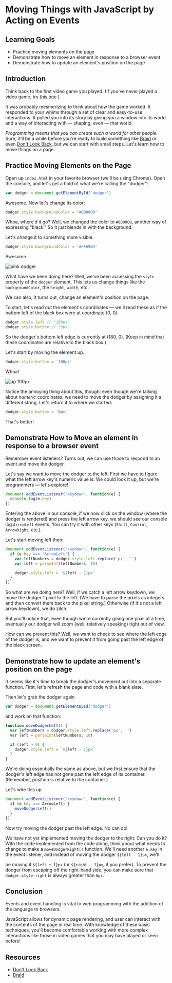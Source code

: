 # Moving Things with JavaScript by Acting on Events

## Learning Goals

- Practice moving elements on the page
- Demonstrate how to move an element in response to a browser event
- Demonstrate how to update an element's position on the page

## Introduction

Think back to the first video game you played. (If you've never played a
video game, try [this one](http://terrycavanaghgames.com/dontlookback/).)

It was probably mesmerizing to think about how the game worked. It responded
to your whims through a set of clear and easy-to-use interactions. It pulled
you into its story by giving you a window into its world and a way of interacting
with — shaping, even — that world.

_Programming means that you can create such a world for other people._ Sure, it'll
be a while before you're ready to build something like [Braid](http://braid-game.com/)
or even [Don't Look Back](http://terrycavanaghgames.com/dontlookback/), but we can
start with small steps. Let's learn how to move things on a page.

## Practice Moving Elements on the Page


Open up `index.html` in your favorite browser (we'll be using Chrome). Open the
console, and let's get a hold of what we're calling the "dodger":

``` javascript
var dodger = document.getElementById('dodger')
```

Awesome. Now let's change its color:

``` javascript
dodger.style.backgroundColor = "#000000"
```

Whoa, where'd it go? Well, we changed the color to `#000000`, another way of
expressing "black." So it just blends in with the background.

Let's change it to something more visible.

``` javascript
dodger.style.backgroundColor = '#FF69B4'
```

Awesome.

![pink dodger](https://curriculum-content.s3.amazonaws.com/skills-based-js/pink_dodger.png)

What have we been doing here? Well, we've been accessing the `style` property
of the `dodger` element. This lets us change things like the `backgroundColor`, the
`height`, `width`, etc.

We can also, it turns out, change an element's position on the page.

To start, let's read out the element's coordinates — we'll read these as if the
bottom left of the black box were at coordinate (0, 0).

``` javascript
dodger.style.left // "180px"
dodger.style.bottom // "0px"
```

So the dodger's bottom left edge is currently at (180, 0). (Keep in mind that
these coordinates are relative to the black box.)

Let's start by moving the element up.

``` javascript
dodger.style.bottom = '100px'
```

Whoa!

![up 100px](https://curriculum-content.s3.amazonaws.com/skills-based-js/pink_dodger_bottom_100.png)

Notice the annoying thing about this, though: even though we're talking about
_numeric_ coordinates, we need to move the dodger by assigning it a different
string. Let's return it to where we started:

``` javascript
dodger.style.bottom = '0px'
```

That's better!

## Demonstrate How to Move an element in response to a browser event

Remember event listeners? Turns out, we can use those to respond to an event and
move the dodger.

Let's say we want to move the dodger to the left. First we have to figure what
the left arrow key's numeric value is. We could look it up, but we're programmers
— let's explore!

``` javascript
document.addEventListener('keydown', function(e) {
  console.log(e.key)
})
```

Entering the above in our console, if we now click on the window (where the
dodger is rendered) and press the left arrow key, we should see  our console
log `ArrowLeft` events. You can try it with other keys (`Shift`, `Control`,
`ArrowRight`, etc.).

Let's start moving left then:

``` javascript
document.addEventListener('keydown', function(e) {
  if (e.key === "ArrowLeft") {
    var leftNumbers = dodger.style.left.replace('px', '')
    var left = parseInt(leftNumbers, 10)

    dodger.style.left = `${left - 1}px`
  }
})
```

So what are we doing here? Well, if we catch a left arrow keydown, we move the dodger 1 pixel to
the left. (We have to parse the pixels as integers and then convert them back to the pixel string.)
Otherwise (if it's not a left arrow keydown), we do zilch.

But you'll notice that, even though we're currently going one pixel at a time, eventually our dodger
will zoom (well, relatively speaking) right out of view.

How can we prevent this? Well, we want to check to see where the left edge of the dodger is, and we
want to prevent it from going past the left edge of the black screen.

## Demonstrate how to update an element's position on the page

It seems like it's time to break the dodger's movement out into a separate function. First, let's
refresh the page and code with a blank slate.

Then let's grab the dodger again

``` javascript
var dodger = document.getElementById('dodger')
```

and work on that function:

``` javascript
function moveDodgerLeft() {
  var leftNumbers = dodger.style.left.replace('px', '')
  var left = parseInt(leftNumbers, 10)

  if (left > 0) {
    dodger.style.left = `${left - 1}px`
  }
}
```

We're doing essentially the same as above, but we first ensure that the dodger's left edge has not
gone past the left edge of its container. (Remember, position is relative to the container.)

Let's wire this up

``` javascript
document.addEventListener('keydown', function(e) {
  if (e.key === ArrowLeft) {
    moveDodgerLeft()
  }
})
```

Now try moving the dodger past the left edge. No can do!

We have not yet implemented moving the dodger to the right. Can you do it? With the code implemented
from the code along, think about what needs to change to make a `moveDodgerRight()` function. We'll
need another  `e.key` in the event listener, and instead of moving the dodger `${left - 1}px`, we'll

be moving it `${left + 1}px` (or `${right - 1}px`, if you prefer). To prevent the dodger from escaping off
the right-hand side, you can make sure that `dodger.style.right` is always greater than `0px`.

## Conclusion

Events and event handling is vital to web programming with the addition of the language to browsers.

JavaScript allows for dynamic page rendering, and user can interact with the contents of the page
in real time. With knowledge of these basic techniques, you'll become comfortable working with more
complex interactions like those in video games that you may have played or seen before!

## Resources
- [Don't Look Back](http://terrycavanaghgames.com/dontlookback/)
- [Braid](http://braid-game.com/)
